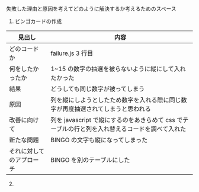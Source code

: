 失敗した理由と原因を考えてどのように解決するか考えるためのスペース

1. ビンゴカードの作成

| 見出し                   | 内容                                                                                            |
| ------------------------ | ----------------------------------------------------------------------------------------------- |
| どのコードか             | failure.js 3 行目                                                                               |
| 何をしたかったか         | 1~15 の数字の抽選を被らないように縦にして入れたかった                                           |
| 結果                     | どうしても同じ数字が被ってしまう                                                                |
| 原因                     | 列を縦にしようとしたため数字を入れる際に同じ数字が再度抽選されてしまうと思われる                |
| 改善に向けて             | 列を javascript で縦にするのをあきらめて css でテーブルの行と列を入れ替えるコードを調べて入れた |
| 新たな問題               | BINGO の文字も縦になってしまった                                                                |
| それに対してのアプローチ | BINGO を別のテーブルにした                                                                      |

2.
